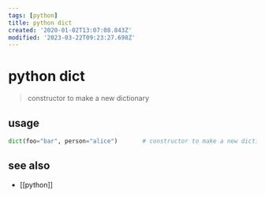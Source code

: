 ```yaml
---
tags: [python]
title: python dict
created: '2020-01-02T13:07:08.843Z'
modified: '2023-03-22T09:23:27.698Z'
---
```


# python dict

> constructor to make a new dictionary

## usage

```python
dict(foo="bar", person="alice")       # constructor to make a new dictionary
```

## see also

- [[python]]
